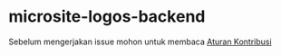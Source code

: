 # microsite-logos-backend

Sebelum mengerjakan issue mohon untuk membaca [Aturan Kontribusi](https://github.com/Logos-Engineering/standard-collaboration)
